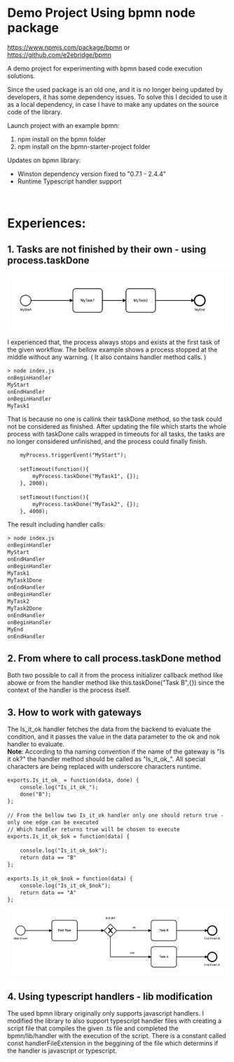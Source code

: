# Demo Project Using bpmn node package
https://www.npmjs.com/package/bpmn or https://github.com/e2ebridge/bpmn

A demo project for experimenting with bpmn based code execution solutions.

Since the used package is an old one, and it is no longer being updated by developers, it has some dependency issues. To solve this I decided to use it as a local dependency, in case I have to make any updates on the source code of the library.

Launch project with an example bpmn:
1. npm install on the bpmn folder
2. npm install on the bpmn-starter-project folder


Updates on bpmn library:
 - Winston dependency version fixed to "0.7.1 - 2.4.4"
 - Runtime Typescript handler support

<br>

# Experiences:

## 1. Tasks are not finished by their own - using process.taskDone

![simple-workflow](./documentation/img/two-task-workflow.png)

I experienced that, the process always stops and exists at the first task of the given workflow. The bellow example shows a process stopped at the middle without any warning. ( It also contains handler method calls. )

```
> node index.js
onBeginHandler
MyStart
onEndHandler
onBeginHandler
MyTask1
```
That is because no one is callink their taskDone method, so the task could not be considered as finished. After updating the file which starts the whole process with taskDone calls wrapped in timeouts for all tasks, the tasks are no longer considered unfinished, and the process could finally finish.

```
    myProcess.triggerEvent("MyStart");

    setTimeout(function(){
        myProcess.taskDone("MyTask1", {});
    }, 2000);

    setTimeout(function(){
        myProcess.taskDone("MyTask2", {});
    }, 4000);

```

The result including handler calls:
```
> node index.js
onBeginHandler
MyStart
onEndHandler
onBeginHandler
MyTask1
MyTask1Done
onEndHandler
onBeginHandler
MyTask2
MyTask2Done
onEndHandler
onBeginHandler
MyEnd
onEndHandler
```
## 2. From where to call process.taskDone method
Both two possible to call it from the process initializer callback method like abowe or from the handler method like this.taskDone("Task B",{}) since the context of the handler is the process itself.

## 3. How to work with gateways
The Is_it_ok handler fetches the data from the backend to evaluate the condition, and it passes the value in the data parameter to the ok and nok handler to evaluate.
<br>
**Note**: According to tha naming convention if the name of the gateway is "Is it ok?" the handler method should be called as "Is_it_ok_". All special characters are being replaced with underscore characters runtime.

```
exports.Is_it_ok_ = function(data, done) {
    console.log("Is_it_ok_");
    done("B");
};

// From the bellow two Is_it_ok handler only one should return true - only one edge can be executed
// Which handler returns true will be chosen to execute
exports.Is_it_ok_$ok = function(data) {

    console.log("Is_it_ok_$ok");
    return data == "B"
};

exports.Is_it_ok_$nok = function(data) {
    console.log("Is_it_ok_$nok");
    return data == "A"
};
```
![exclusive-gateway-workflow](./documentation/img/exclusive-gw-workflow.png)

## 4. Using typescript handlers - lib modification
The used bpmn library originally only supports javascript handlers. I modified the library to also support typescript handler files with creating a script file that compiles the given .ts file and completed the bpmn/lib/handler with the execution of the script. There is a constant called const handlerFileExtension in the beggining of the file which determins if the handler is javascript or typescript.